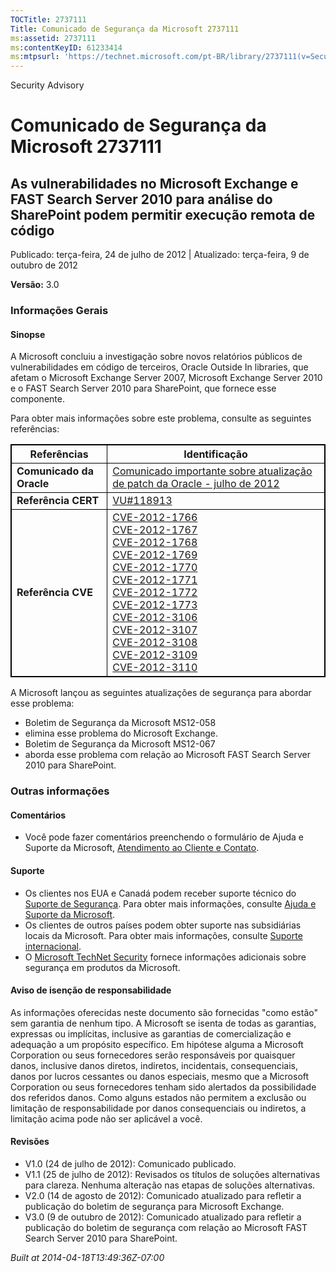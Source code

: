 ```yaml
---
TOCTitle: 2737111
Title: Comunicado de Segurança da Microsoft 2737111
ms:assetid: 2737111
ms:contentKeyID: 61233414
ms:mtpsurl: 'https://technet.microsoft.com/pt-BR/library/2737111(v=Security.10)'
---
```


Security Advisory

Comunicado de Segurança da Microsoft 2737111
============================================

As vulnerabilidades no Microsoft Exchange e FAST Search Server 2010 para análise do SharePoint podem permitir execução remota de código
---------------------------------------------------------------------------------------------------------------------------------------

Publicado: terça-feira, 24 de julho de 2012 | Atualizado: terça-feira, 9 de outubro de 2012

**Versão:** 3.0

### Informações Gerais

#### Sinopse

A Microsoft concluiu a investigação sobre novos relatórios públicos de vulnerabilidades em código de terceiros, Oracle Outside In libraries, que afetam o Microsoft Exchange Server 2007, Microsoft Exchange Server 2010 e o FAST Search Server 2010 para SharePoint, que fornece esse componente.

Para obter mais informações sobre este problema, consulte as seguintes referências:

 
<p> </p>
<table style="border:1px solid black;">
<thead>
<tr class="header">
<th style="border:1px solid black;" >Referências</th>
<th style="border:1px solid black;" >Identificação</th>
</tr>
</thead>
<tbody>
<tr class="odd">
<td style="border:1px solid black;"><strong>Comunicado da Oracle</strong></td>
<td style="border:1px solid black;"><a href="http://www.oracle.com/technetwork/topics/security/cpujul2012-392727.html">Comunicado importante sobre atualização de patch da Oracle - julho de 2012</a></td>
</tr>
<tr class="even">
<td style="border:1px solid black;"><strong>Referência CERT</strong></td>
<td style="border:1px solid black;"><a href="http://www.kb.cert.org/vuls/id/118913">VU#118913</a></td>
</tr>
<tr class="odd">
<td style="border:1px solid black;"><strong>Referência CVE</strong></td>
<td style="border:1px solid black;"><a href="http://www.cve.mitre.org/cgi-bin/cvename.cgi?name=cve-2012-1766">CVE-2012-1766</a><br />
<a href="http://www.cve.mitre.org/cgi-bin/cvename.cgi?name=cve-2012-1767">CVE-2012-1767</a><br />
<a href="http://www.cve.mitre.org/cgi-bin/cvename.cgi?name=cve-2012-1768">CVE-2012-1768</a><br />
<a href="http://www.cve.mitre.org/cgi-bin/cvename.cgi?name=cve-2012-1769">CVE-2012-1769</a><br />
<a href="http://www.cve.mitre.org/cgi-bin/cvename.cgi?name=cve-2012-1770">CVE-2012-1770</a><br />
<a href="http://www.cve.mitre.org/cgi-bin/cvename.cgi?name=cve-2012-1771">CVE-2012-1771</a><br />
<a href="http://www.cve.mitre.org/cgi-bin/cvename.cgi?name=cve-2012-1772">CVE-2012-1772</a><br />
<a href="http://www.cve.mitre.org/cgi-bin/cvename.cgi?name=cve-2012-1773">CVE-2012-1773</a><br />
<a href="http://www.cve.mitre.org/cgi-bin/cvename.cgi?name=cve-2012-3106">CVE-2012-3106</a><br />
<a href="http://www.cve.mitre.org/cgi-bin/cvename.cgi?name=cve-2012-3107">CVE-2012-3107</a><br />
<a href="http://www.cve.mitre.org/cgi-bin/cvename.cgi?name=cve-2012-3108">CVE-2012-3108</a><br />
<a href="http://www.cve.mitre.org/cgi-bin/cvename.cgi?name=cve-2012-3109">CVE-2012-3109</a><br />
<a href="http://www.cve.mitre.org/cgi-bin/cvename.cgi?name=cve-2012-3110">CVE-2012-3110</a></td>
</tr>
</tbody>
</table>
 

A Microsoft lançou as seguintes atualizações de segurança para abordar esse problema:

-   Boletim de Segurança da Microsoft MS12-058
-   elimina esse problema do Microsoft Exchange.
-   Boletim de Segurança da Microsoft MS12-067
-   aborda esse problema com relação ao Microsoft FAST Search Server 2010 para SharePoint.

### Outras informações

#### Comentários

-   Você pode fazer comentários preenchendo o formulário de Ajuda e Suporte da Microsoft, [Atendimento ao Cliente e Contato](http://support.microsoft.com/kb/?scid=sw;en;1257&=1&=technet&sd=tech).

#### Suporte

-   Os clientes nos EUA e Canadá podem receber suporte técnico do [Suporte de Segurança](http://go.microsoft.com/fwlink/?linkid=21131). Para obter mais informações, consulte [Ajuda e Suporte da Microsoft](http://support.microsoft.com/).
-   Os clientes de outros países podem obter suporte nas subsidiárias locais da Microsoft. Para obter mais informações, consulte [Suporte internacional](http://go.microsoft.com/fwlink/?linkid=21155).
-   O [Microsoft TechNet Security](http://go.microsoft.com/fwlink/?linkid=21132) fornece informações adicionais sobre segurança em produtos da Microsoft.

#### Aviso de isenção de responsabilidade

As informações oferecidas neste documento são fornecidas "como estão" sem garantia de nenhum tipo. A Microsoft se isenta de todas as garantias, expressas ou implícitas, inclusive as garantias de comercialização e adequação a um propósito específico. Em hipótese alguma a Microsoft Corporation ou seus fornecedores serão responsáveis por quaisquer danos, inclusive danos diretos, indiretos, incidentais, consequenciais, danos por lucros cessantes ou danos especiais, mesmo que a Microsoft Corporation ou seus fornecedores tenham sido alertados da possibilidade dos referidos danos. Como alguns estados não permitem a exclusão ou limitação de responsabilidade por danos consequenciais ou indiretos, a limitação acima pode não ser aplicável a você.

#### Revisões

-   V1.0 (24 de julho de 2012): Comunicado publicado.
-   V1.1 (25 de julho de 2012): Revisados os títulos de soluções alternativas para clareza. Nenhuma alteração nas etapas de soluções alternativas.
-   V2.0 (14 de agosto de 2012): Comunicado atualizado para refletir a publicação do boletim de segurança para Microsoft Exchange.
-   V3.0 (9 de outubro de 2012): Comunicado atualizado para refletir a publicação do boletim de segurança com relação ao Microsoft FAST Search Server 2010 para SharePoint.

*Built at 2014-04-18T13:49:36Z-07:00*
